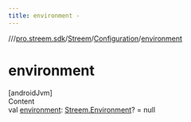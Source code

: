 ```yaml
---
title: environment -
---
```

//[<root>](../../../../index.md)/[pro.streem.sdk](../../index.md)/[Streem](../index.md)/[Configuration](index.md)/[environment](environment.md)



# environment  
[androidJvm]  
Content  
val [environment](environment.md): [Streem.Environment](../-environment/index.md)? = null  



